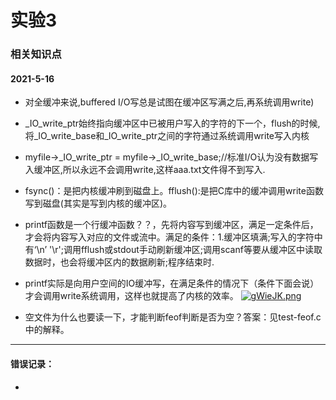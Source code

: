 # 实验3

### 相关知识点

#### 2021-5-16

- 对全缓冲来说,buffered I/O写总是试图在缓冲区写满之后,再系统调用write)
- _IO_write_ptr始终指向缓冲区中已被用户写入的字符的下一个，flush的时候,将_IO_write_base和_IO_write_ptr之间的字符通过系统调用write写入内核
- myfile->_IO_write_ptr = myfile->_IO_write_base;//标准I/O认为没有数据写入缓冲区,所以永远不会调用write,这样aaa.txt文件得不到写入.

- fsync()：是把内核缓冲刷到磁盘上。fflush():是把C库中的缓冲调用write函数写到磁盘(其实是写到内核的缓冲区)。

- printf函数是一个行缓冲函数？？，先将内容写到缓冲区，满足一定条件后，才会将内容写入对应的文件或流中。满足的条件：1.缓冲区填满;写入的字符中有‘\n’ '\r';调用fflush或stdout手动刷新缓冲区;调用scanf等要从缓冲区中读取数据时，也会将缓冲区内的数据刷新;程序结束时.

- printf实际是向用户空间的IO缓冲写，在满足条件的情况下（条件下面会说）才会调用write系统调用，这样也就提高了内核的效率。
[![gWieJK.png](https://z3.ax1x.com/2021/05/17/gWieJK.png)](https://imgtu.com/i/gWieJK)

- 空文件为什么也要读一下，才能判断feof判断是否为空？答案：见test-feof.c中的解释。

---

#### 错误记录：
- 


#### 
